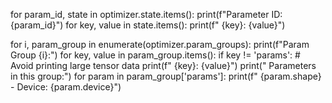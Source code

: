for param_id, state in optimizer.state.items():
    print(f"Parameter ID: {param_id}")
    for key, value in state.items():
        print(f"  {key}: {value}")

for i, param_group in enumerate(optimizer.param_groups):
    print(f"Param Group {i}:")
    for key, value in param_group.items():
        if key != 'params':  # Avoid printing large tensor data
            print(f"  {key}: {value}")
    print("  Parameters in this group:")
    for param in param_group['params']:
        print(f"    {param.shape} - Device: {param.device}")

